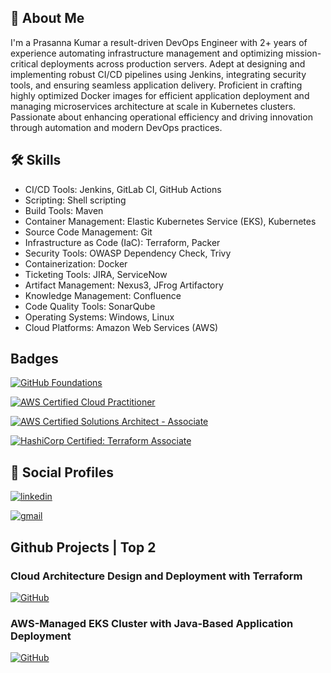 
## 🚀 About Me
I'm a Prasanna Kumar a result-driven DevOps Engineer with 2+ years of experience automating infrastructure management and optimizing mission-critical deployments across production servers. Adept at designing and implementing robust CI/CD pipelines using Jenkins, integrating security tools, and ensuring seamless application delivery. Proficient in crafting highly optimized Docker images for efficient application deployment and managing microservices architecture at scale in Kubernetes clusters. Passionate about enhancing operational efficiency and driving innovation through automation and modern DevOps practices.


## 🛠 Skills

* CI/CD Tools: Jenkins, GitLab CI, GitHub Actions
* Scripting: Shell scripting
* Build Tools: Maven
* Container Management: Elastic Kubernetes Service (EKS), Kubernetes
* Source Code Management: Git
* Infrastructure as Code (IaC): Terraform, Packer
* Security Tools: OWASP Dependency Check, Trivy
* Containerization: Docker
* Ticketing Tools: JIRA, ServiceNow
* Artifact Management: Nexus3, JFrog Artifactory
* Knowledge Management: Confluence
* Code Quality Tools: SonarQube
* Operating Systems: Windows, Linux
* Cloud Platforms: Amazon Web Services (AWS)


## Badges

[![GitHub Foundations](https://img.shields.io/badge/GitHub_Foundations-008CFF?style=flat&logo=github&logoColor=white)](https://www.credly.com/badges/32a05e77-36cc-4826-849f-064db7d3bdb7/public_url)

[![AWS Certified Cloud Practitioner](https://img.shields.io/badge/AWS_Certified_Cloud_Practitioner-5A6E64?style=flat&logo=amazon&logoColor=white)](https://www.credly.com/badges/1febcf31-c992-4795-85b1-a88fc453d29d/public_url)

[![AWS Certified Solutions Architect - Associate](https://img.shields.io/badge/AWS_Certified_Solutions_Architect_Associate-FF9900?style=flat&logo=amazon&logoColor=white)](https://www.credly.com/badges/f1ab51b1-0430-4afc-a155-e4374124df4f/public_url)

[![HashiCorp Certified: Terraform Associate](https://img.shields.io/badge/HashiCorp_Certified_Terraform_Associate-5C4EE5?style=flat&logo=terraform&logoColor=white)](https://www.credly.com/badges/4ba870d8-61eb-4ffe-af28-a2ec0bdf37b6/public_url)



## 🔗 Social Profiles

[![linkedin](https://img.shields.io/badge/linkedin-0A66C2?style=for-the-badge&logo=linkedin&logoColor=white)](https://www.linkedin.com/in/prasanna-kumar-singanamalla/)

[![gmail](https://img.shields.io/badge/gmail-D14836?style=for-the-badge&logo=gmail&logoColor=white)](mailto:prasannakumarsinganamalla@gmail.com)



## Github Projects | Top 2

### Cloud Architecture Design and Deployment with Terraform
[![GitHub](https://img.shields.io/badge/github-181717?style=for-the-badge&logo=github&logoColor=white)](https://github.com/spkumar17/about_Project2.git)

### AWS-Managed EKS Cluster with Java-Based Application Deployment
[![GitHub](https://img.shields.io/badge/github-181717?style=for-the-badge&logo=github&logoColor=white)](https://github.com/spkumar17/about_project1.git)



